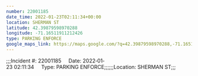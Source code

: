 ```yaml
---
number: 22001185
date_time: 2022-01-23T02:11:34+00:00
location: SHERMAN ST
latitude: 42.39879598970288
longitude: -71.16511911212426
type: PARKING ENFORCE
google_maps_link: https://maps.google.com/?q=42.39879598970288,-71.16511911212426
---
```


;;;Incident #: 22001185     Date: 2022‐01‐23 02:11:34     Type: PARKING ENFORCE;;;;;;Location: SHERMAN ST;;;
